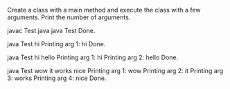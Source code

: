 Create a class with a main method and execute the class with a few arguments. Print the number of arguments.



javac Test.java
java Test
Done.

java Test hi
Printing arg 1: hi
Done.

java Test hi hello
Printing arg 1: hi
Printing arg 2: hello
Done.

java Test wow it works nice
Printing arg 1: wow
Printing arg 2: it
Printing arg 3: works
Printing arg 4: nice
Done.